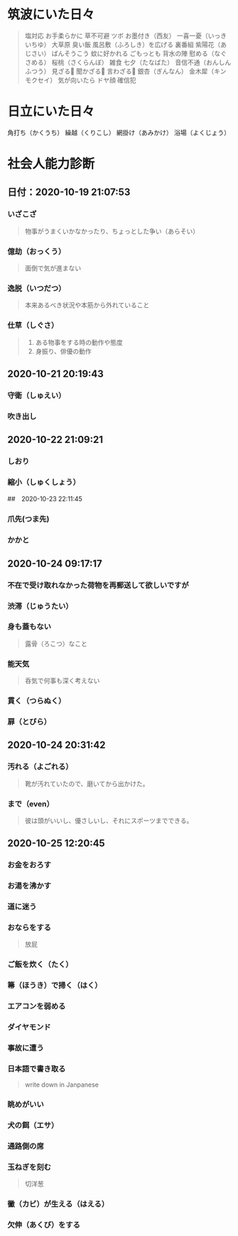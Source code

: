 # 筑波にいた日々
> 塩対応
> お手柔らかに
> 草不可避
> ツボ
> お墨付き（西友）
> 一喜一憂（いっきいちゆ）
> 大草原
> 臭い飯
> 風呂敷（ふろしき）を広げる
> 裏番組
> 紫陽花（あじさい）
> ばんそうこう
> 蚊に好かれる
> ごもっとも
> 背水の陣
> 慰める（なぐさめる）
> 桜桃（さくらんぼ）
> 雑食
> 七夕（たなばた）
> 音信不通（おんしんふつう）
> 見ざる🙈
> 聞かざる🙉
> 言わざる🙊
> 銀杏（ぎんなん）
> 金木犀（キンモクセイ）
> 気が向いたら
> ドヤ顔
> 確信犯

# 日立にいた日々

角打ち（かくうち）
繰越（くりこし）
網掛け（あみかけ）
浴場（よくじょう）

# 社会人能力診断

## 日付：2020-10-19 21:07:53

### いざこざ
> 物事がうまくいかなかったり、ちょっとした争い（あらそい）

### 億劫（おっくう）
> 面倒で気が進まない

### 逸脱（いつだつ）
> 本来あるべき状況や本筋から外れていること

### 仕草（しぐさ）
> 1. ある物事をする時の動作や態度
> 2. 身振り、俳優の動作


## 2020-10-21 20:19:43
### 守衛（しゅえい）

### 吹き出し

## 2020-10-22 21:09:21
### しおり
### 縮小（しゅくしょう）

##　2020-10-23 22:11:45
### 爪先(つま先)
### かかと

## 2020-10-24 09:17:17
### 不在で受け取れなかった荷物を再郵送して欲しいですが
### 渋滞（じゅうたい）
### 身も蓋もない
> 露骨（ろこつ）なこと

### 能天気
> 呑気で何事も深く考えない

### 貫く（つらぬく）
### 扉（とびら）

## 2020-10-24 20:31:42
### 汚れる（よごれる）
> 靴が汚れていたので、磨いてから出かけた。

### まで（even）
> 彼は頭がいいし、優さしいし、それにスポーツまでできる。

## 2020-10-25 12:20:45
### お金をおろす
### お湯を沸かす
### 道に迷う
### おならをする
> 放屁
### ご飯を炊く（たく）
### 箒（ほうき）で掃く（はく）
### エアコンを弱める
### ダイヤモンド
### 事故に遭う
### 日本語で書き取る
> write down in Janpanese
### 眺めがいい
### 犬の餌（エサ）
### 通路側の席
### 玉ねぎを刻む
> 切洋葱
### 黴（カビ）が生える（はえる）
### 欠伸（あくび）をする





